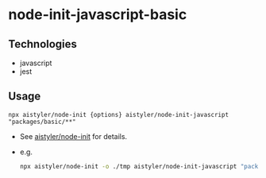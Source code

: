 # node-init-javascript-basic

## Technologies

- javascript
- jest

## Usage

```npx aistyler/node-init {options} aistyler/node-init-javascript "packages/basic/**"```

- See [aistyler/node-init](https://github.com/aistyler/node-init) for details.
- e.g.

  ```sh
  npx aistyler/node-init -o ./tmp aistyler/node-init-javascript "packages/basic/**"
  ```
